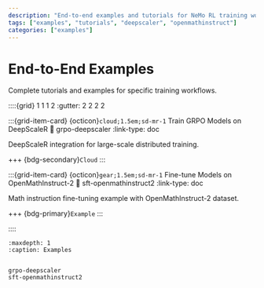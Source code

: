 ```yaml
---
description: "End-to-end examples and tutorials for NeMo RL training workflows."
tags: ["examples", "tutorials", "deepscaler", "openmathinstruct"]
categories: ["examples"]
---
```


# End-to-End Examples

Complete tutorials and examples for specific training workflows.

::::{grid} 1 1 1 2
:gutter: 2 2 2 2

:::{grid-item-card} {octicon}`cloud;1.5em;sd-mr-1` Train GRPO Models on DeepScaleR
:link: grpo-deepscaler
:link-type: doc

DeepScaleR integration for large-scale distributed training.

+++
{bdg-secondary}`Cloud`
:::

:::{grid-item-card} {octicon}`gear;1.5em;sd-mr-1` Fine-tune Models on OpenMathInstruct-2
:link: sft-openmathinstruct2
:link-type: doc

Math instruction fine-tuning example with OpenMathInstruct-2 dataset.

+++
{bdg-primary}`Example`
:::

::::

```{toctree}
:maxdepth: 1
:caption: Examples


grpo-deepscaler
sft-openmathinstruct2
``` 
